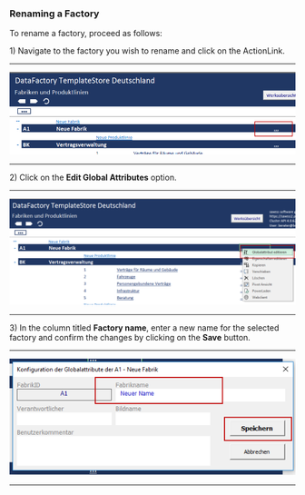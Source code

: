 ### Renaming a Factory

To rename a factory, proceed as follows:

1\) Navigate to the factory you wish to rename and click on the ActionLink.

---

![](/assets/Fabrik5.png)

---

2\) Click on the **Edit Global Attributes** option.

---

![](/assets/Fabrik15.png)

---

3\) In the column titled **Factory name**, enter a new name for the selected factory and confirm the changes by clicking on the **Save** button.

---

![](/assets/Fabrik16.png)

---



